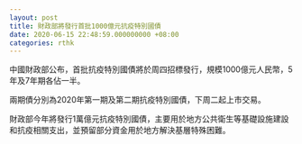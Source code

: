 ```yaml
---
layout: post
title: 財政部將發行首批1000億元抗疫特別國債
date: 2020-06-15 22:48:59.000000000 +08:00
categories: rthk
---
```


中國財政部公布，首批抗疫特別國債將於周四招標發行，規模1000億元人民幣，5年及7年期各佔一半。

兩期債分別為2020年第一期及第二期抗疫特別國債，下周二起上市交易。

財政部今年將發行1萬億元抗疫特別國債，主要用於地方公共衛生等基礎設施建設和抗疫相關支出，並預留部分資金用於地方解決基層特殊困難。
